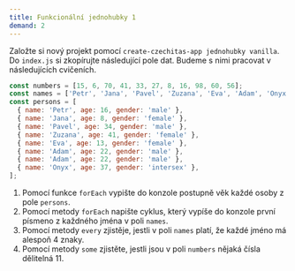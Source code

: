 ```yaml
---
title: Funkcionální jednohubky 1
demand: 2
---
```


Založte si nový projekt pomocí `create-czechitas-app jednohubky vanilla`. Do `index.js` si zkopírujte následující pole dat. Budeme s nimi pracovat v následujících cvičeních.

```js
const numbers = [15, 6, 70, 41, 33, 27, 8, 16, 98, 60, 56];
const names = ['Petr', 'Jana', 'Pavel', 'Zuzana', 'Eva', 'Adam', 'Onyx'];
const persons = [
  { name: 'Petr', age: 16, gender: 'male' },
  { name: 'Jana', age: 8, gender: 'female' },
  { name: 'Pavel', age: 34, gender: 'male' },
  { name: 'Zuzana', age: 41, gender: 'female' },
  { name: 'Eva', age: 13, gender: 'female' },
  { name: 'Adam', age: 22, gender: 'male' },
  { name: 'Adam', age: 22, gender: 'male' },
  { name: 'Onyx', age: 37, gender: 'intersex' },
];
```

1. Pomocí funkce `forEach` vypište do konzole postupně věk každé osoby z pole `persons`.
2. Pomocí metody `forEach` napište cyklus, který vypíše do konzole první písmeno z každného jména v poli `names`.
3. Pomocí metody `every` zjistěje, jestli v poli `names` platí, že každé jméno má alespoň 4 znaky.
4. Pomocí metody `some` zjistěte, jestli jsou v poli `numbers` nějaká čísla dělitelná 11.

